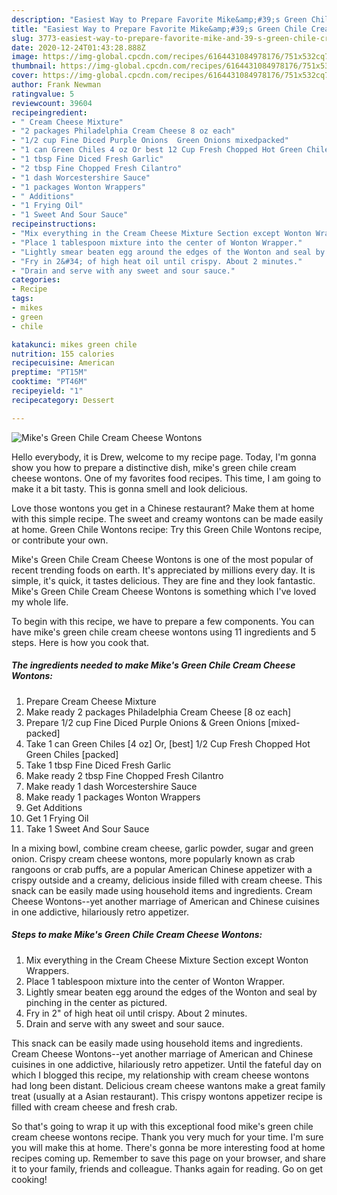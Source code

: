 ```yaml
---
description: "Easiest Way to Prepare Favorite Mike&amp;#39;s Green Chile Cream Cheese Wontons"
title: "Easiest Way to Prepare Favorite Mike&amp;#39;s Green Chile Cream Cheese Wontons"
slug: 3773-easiest-way-to-prepare-favorite-mike-and-39-s-green-chile-cream-cheese-wontons
date: 2020-12-24T01:43:28.888Z
image: https://img-global.cpcdn.com/recipes/6164431084978176/751x532cq70/mikes-green-chile-cream-cheese-wontons-recipe-main-photo.jpg
thumbnail: https://img-global.cpcdn.com/recipes/6164431084978176/751x532cq70/mikes-green-chile-cream-cheese-wontons-recipe-main-photo.jpg
cover: https://img-global.cpcdn.com/recipes/6164431084978176/751x532cq70/mikes-green-chile-cream-cheese-wontons-recipe-main-photo.jpg
author: Frank Newman
ratingvalue: 5
reviewcount: 39604
recipeingredient:
- " Cream Cheese Mixture"
- "2 packages Philadelphia Cream Cheese 8 oz each"
- "1/2 cup Fine Diced Purple Onions  Green Onions mixedpacked"
- "1 can Green Chiles 4 oz Or best 12 Cup Fresh Chopped Hot Green Chiles packed"
- "1 tbsp Fine Diced Fresh Garlic"
- "2 tbsp Fine Chopped Fresh Cilantro"
- "1 dash Worcestershire Sauce"
- "1 packages Wonton Wrappers"
- " Additions"
- "1 Frying Oil"
- "1 Sweet And Sour Sauce"
recipeinstructions:
- "Mix everything in the Cream Cheese Mixture Section except Wonton Wrappers."
- "Place 1 tablespoon mixture into the center of Wonton Wrapper."
- "Lightly smear beaten egg around the edges of the Wonton and seal by pinching in the center as pictured."
- "Fry in 2&#34; of high heat oil until crispy. About 2 minutes."
- "Drain and serve with any sweet and sour sauce."
categories:
- Recipe
tags:
- mikes
- green
- chile

katakunci: mikes green chile 
nutrition: 155 calories
recipecuisine: American
preptime: "PT15M"
cooktime: "PT46M"
recipeyield: "1"
recipecategory: Dessert

---
```



![Mike&#39;s Green Chile Cream Cheese Wontons](https://img-global.cpcdn.com/recipes/6164431084978176/751x532cq70/mikes-green-chile-cream-cheese-wontons-recipe-main-photo.jpg)

Hello everybody, it is Drew, welcome to my recipe page. Today, I'm gonna show you how to prepare a distinctive dish, mike&#39;s green chile cream cheese wontons. One of my favorites food recipes. This time, I am going to make it a bit tasty. This is gonna smell and look delicious.

Love those wontons you get in a Chinese restaurant? Make them at home with this simple recipe. The sweet and creamy wontons can be made easily at home. Green Chile Wontons recipe: Try this Green Chile Wontons recipe, or contribute your own.

Mike&#39;s Green Chile Cream Cheese Wontons is one of the most popular of recent trending foods on earth. It's appreciated by millions every day. It is simple, it's quick, it tastes delicious. They are fine and they look fantastic. Mike&#39;s Green Chile Cream Cheese Wontons is something which I've loved my whole life.


To begin with this recipe, we have to prepare a few components. You can have mike&#39;s green chile cream cheese wontons using 11 ingredients and 5 steps. Here is how you cook that.

<!--inarticleads1-->

##### The ingredients needed to make Mike&#39;s Green Chile Cream Cheese Wontons:

1. Prepare  Cream Cheese Mixture
1. Make ready 2 packages Philadelphia Cream Cheese [8 oz each]
1. Prepare 1/2 cup Fine Diced Purple Onions &amp; Green Onions [mixed-packed]
1. Take 1 can Green Chiles [4 oz] Or, [best] 1/2 Cup Fresh Chopped Hot Green Chiles [packed]
1. Take 1 tbsp Fine Diced Fresh Garlic
1. Make ready 2 tbsp Fine Chopped Fresh Cilantro
1. Make ready 1 dash Worcestershire Sauce
1. Make ready 1 packages Wonton Wrappers
1. Get  Additions
1. Get 1 Frying Oil
1. Take 1 Sweet And Sour Sauce


In a mixing bowl, combine cream cheese, garlic powder, sugar and green onion. Crispy cream cheese wontons, more popularly known as crab rangoons or crab puffs, are a popular American Chinese appetizer with a crispy outside and a creamy, delicious inside filled with cream cheese. This snack can be easily made using household items and ingredients. Cream Cheese Wontons--yet another marriage of American and Chinese cuisines in one addictive, hilariously retro appetizer. 

<!--inarticleads2-->

##### Steps to make Mike&#39;s Green Chile Cream Cheese Wontons:

1. Mix everything in the Cream Cheese Mixture Section except Wonton Wrappers.
1. Place 1 tablespoon mixture into the center of Wonton Wrapper.
1. Lightly smear beaten egg around the edges of the Wonton and seal by pinching in the center as pictured.
1. Fry in 2&#34; of high heat oil until crispy. About 2 minutes.
1. Drain and serve with any sweet and sour sauce.


This snack can be easily made using household items and ingredients. Cream Cheese Wontons--yet another marriage of American and Chinese cuisines in one addictive, hilariously retro appetizer. Until the fateful day on which I blogged this recipe, my relationship with cream cheese wontons had long been distant. Delicious cream cheese wantons make a great family treat (usually at a Asian restaurant). This crispy wontons appetizer recipe is filled with cream cheese and fresh crab. 

So that's going to wrap it up with this exceptional food mike&#39;s green chile cream cheese wontons recipe. Thank you very much for your time. I'm sure you will make this at home. There's gonna be more interesting food at home recipes coming up. Remember to save this page on your browser, and share it to your family, friends and colleague. Thanks again for reading. Go on get cooking!
